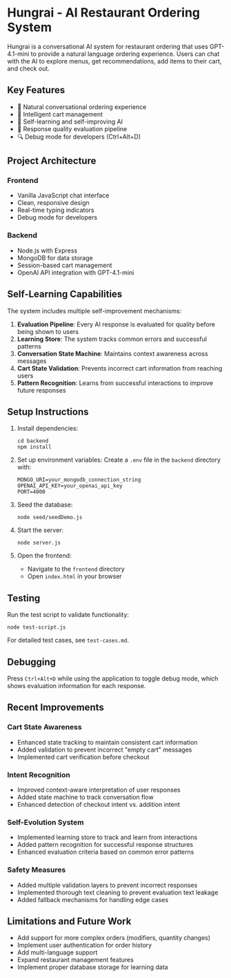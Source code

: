 # Hungrai - AI Restaurant Ordering System

Hungrai is a conversational AI system for restaurant ordering that uses GPT-4.1-mini to provide a natural language ordering experience. Users can chat with the AI to explore menus, get recommendations, add items to their cart, and check out.

## Key Features

- 💬 Natural conversational ordering experience
- 🛒 Intelligent cart management
- 🧠 Self-learning and self-improving AI
- 🔄 Response quality evaluation pipeline
- 🔍 Debug mode for developers (Ctrl+Alt+D)

## Project Architecture

### Frontend
- Vanilla JavaScript chat interface
- Clean, responsive design
- Real-time typing indicators
- Debug mode for developers

### Backend
- Node.js with Express
- MongoDB for data storage
- Session-based cart management
- OpenAI API integration with GPT-4.1-mini

## Self-Learning Capabilities

The system includes multiple self-improvement mechanisms:

1. **Evaluation Pipeline**: Every AI response is evaluated for quality before being shown to users
2. **Learning Store**: The system tracks common errors and successful patterns
3. **Conversation State Machine**: Maintains context awareness across messages
4. **Cart State Validation**: Prevents incorrect cart information from reaching users
5. **Pattern Recognition**: Learns from successful interactions to improve future responses

## Setup Instructions

1. Install dependencies:
   ```
   cd backend
   npm install
   ```

2. Set up environment variables:
   Create a `.env` file in the `backend` directory with:
   ```
   MONGO_URI=your_mongodb_connection_string
   OPENAI_API_KEY=your_openai_api_key
   PORT=4000
   ```

3. Seed the database:
   ```
   node seed/seedDemo.js
   ```

4. Start the server:
   ```
   node server.js
   ```

5. Open the frontend:
   - Navigate to the `frontend` directory
   - Open `index.html` in your browser

## Testing

Run the test script to validate functionality:
```
node test-script.js
```

For detailed test cases, see `test-cases.md`.

## Debugging

Press `Ctrl+Alt+D` while using the application to toggle debug mode, which shows evaluation information for each response.

## Recent Improvements

### Cart State Awareness
- Enhanced state tracking to maintain consistent cart information
- Added validation to prevent incorrect "empty cart" messages
- Implemented cart verification before checkout

### Intent Recognition
- Improved context-aware interpretation of user responses
- Added state machine to track conversation flow
- Enhanced detection of checkout intent vs. addition intent

### Self-Evolution System
- Implemented learning store to track and learn from interactions
- Added pattern recognition for successful response structures
- Enhanced evaluation criteria based on common error patterns

### Safety Measures
- Added multiple validation layers to prevent incorrect responses
- Implemented thorough text cleaning to prevent evaluation text leakage
- Added fallback mechanisms for handling edge cases

## Limitations and Future Work

- Add support for more complex orders (modifiers, quantity changes)
- Implement user authentication for order history
- Add multi-language support
- Expand restaurant management features
- Implement proper database storage for learning data